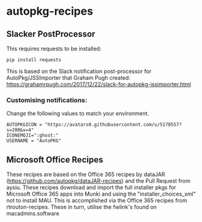# autopkg-recipes

## Slacker PostProcessor

This requires requests to be installed:
```
pip install requests
```
This is based on the Slack notification post-processor for AutoPkg/JSSImporter that Graham Pugh created:
https://grahamrpugh.com/2017/12/22/slack-for-autopkg-jssimporter.html

### Customising notifications:
Change the following values to match your environment.
```
AUTOPKGICON = "https://avatars0.githubusercontent.com/u/5170557?s=200&v=4"
ICONEMOJI=":ghost:"
USERNAME = "AutoPKG"
```
## Microsoft Office Recipes
These recipes are based on the Office 365 recipes by dataJAR (https://github.com/autopkg/dataJAR-recipes) and the Pull Request from aysiu.
These recipes download and import the full installer pkgs for Microsoft Office 365 apps into Munki and using the "installer_choices_xml" not to install MAU.
This is accomplished via the Office 365 recipes from rtrouton-recipes.
These in turn, utilise the fwlink's found on macadmins.software
